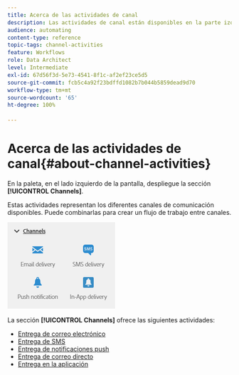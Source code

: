 ```yaml
---
title: Acerca de las actividades de canal
description: Las actividades de canal están disponibles en la parte izquierda de la pantalla.
audience: automating
content-type: reference
topic-tags: channel-activities
feature: Workflows
role: Data Architect
level: Intermediate
exl-id: 67d56f3d-5e73-4541-8f1c-af2ef23ce5d5
source-git-commit: fcb5c4a92f23bdffd1082b7b044b5859dead9d70
workflow-type: tm+mt
source-wordcount: '65'
ht-degree: 100%

---
```


# Acerca de las actividades de canal{#about-channel-activities}

En la paleta, en el lado izquierdo de la pantalla, despliegue la sección **[!UICONTROL Channels]**.

Estas actividades representan los diferentes canales de comunicación disponibles. Puede combinarlas para crear un flujo de trabajo entre canales.

![](assets/wkf_channels_activities.png)

La sección **[!UICONTROL Channels]** ofrece las siguientes actividades:

* [Entrega de correo electrónico](../../automating/using/email-delivery.md)
* [Entrega de SMS](../../automating/using/sms-delivery.md)
* [Entrega de notificaciones push](../../automating/using/push-notification-delivery.md)
* [Entrega de correo directo](../../automating/using/direct-mail-delivery.md)
* [Entrega en la aplicación](../../automating/using/in-app-delivery.md)
